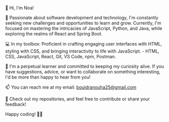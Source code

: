 👋 Hi, I'm Noa!

🚀  Passionate about software development and technology, I'm constantly seeking new challenges and opportunities to learn and grow. 
     Currently, I'm focused on mastering the intricacies of JavaScript, Python, and Java, while exploring the realms of React and Spring Boot.
     
💻  In my toolbox: Proficient in crafting engaging user interfaces with HTML, styling with CSS, and bringing interactivity to life with JavaScript.
     - HTML, CSS, JavaScript, React, Git, VS Code, npm, Postman.
     
🌱 I'm a perpetual learner and committed to keeping my curiosity alive. If you have suggestions, advice, or want to collaborate on something interesting, I'd be more than happy to hear from you!

📫 You can reach me at my email: bouidranouha25@gmail.com

🚧 Check out my repositories, and feel free to contribute or share your feedback!

Happy coding! 🚴‍♂️
